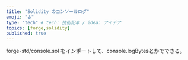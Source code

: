 ```yaml
---
title: "Solidity のコンソールログ"
emoji: "⛳"
type: "tech" # tech: 技術記事 / idea: アイデア
topics: [forge,solidity]
published: true
---
```

forge-std/console.sol をインポートして、console.logBytesとかでできる。
